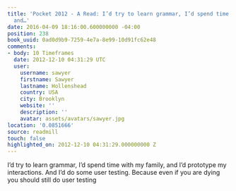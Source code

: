 ```yaml
---
title: 'Pocket 2012 - A Read: I’d try to learn grammar, I’d spend time with my family,
  and…'
date: 2016-04-09 18:16:00.600000000 -04:00
position: 238
book_uuid: 0ad0d9b9-7259-4e7a-8e99-10d91fc62e48
comments:
- body: 10 Timeframes
  date: 2012-12-10 04:31:29 UTC
  user:
    username: sawyer
    firstname: Sawyer
    lastname: Hollenshead
    country: USA
    city: Brooklyn
    website: ''
    description: ''
    avatar: assets/avatars/sawyer.jpg
location: '0.0851666'
source: readmill
touch: false
highlighted_on: 2012-12-10 04:31:29.000000000 Z
---
```


I’d try to learn grammar, I’d spend time with my family, and I’d prototype my interactions. And I’d do some user testing. Because even if you are dying you should still do user testing